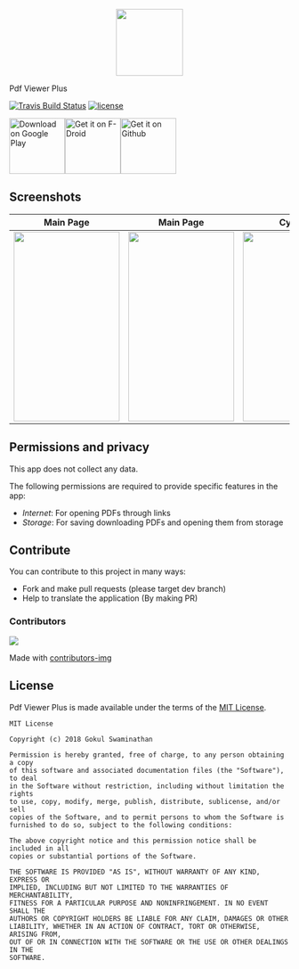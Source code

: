 <p align="center">

<img src="./images/high_res.png" width="120" />

Pdf Viewer Plus 

</p>


[//]: # (Shields)

[![Travis Build Status](https://travis-ci.com/JavaCafe01/PdfViewer.svg?branch=master)](https://travis-ci.com/JavaCafe01/PdfViewer)
[![license](https://img.shields.io/badge/license-MIT-blue.svg)](https://github.com/JavaCafe01/PdfViewer/blob/master/LICENSE)



<a href="https://play.google.com/store/apps/details?id=com.gsnathan.pdfviewer"><img src="https://play.google.com/intl/en_us/badges/images/generic/en_badge_web_generic.png" alt="Download on Google Play" height="100"></a><a href="https://f-droid.org/en/packages/com.gsnathan.pdfviewer"><img src="https://f-droid.org/badge/get-it-on.png" alt="Get it on F-Droid" height="100"></a><a href="https://github.com/JavaCafe01/PdfViewer/releases/latest"><img src="http://yt3dl.net/images/apk-download-badge.png" alt="Get it on Github" height="100"></a>

## Screenshots

| Main Page | Main Page | Cyanea |
|:-:|:-:|:-:|
| <img src ="https://github.com/JavaCafe01/PdfViewer/blob/master/fastlane/metadata/android/en-US/images/phoneScreenshots/1.png" width="190" height="340"/> | <img src ="https://github.com/JavaCafe01/PdfViewer/blob/master/fastlane/metadata/android/en-US/images/phoneScreenshots/2.png" width="190" height="340"/> | <img src ="https://github.com/JavaCafe01/PdfViewer/blob/master/fastlane/metadata/android/en-US/images/phoneScreenshots/3.png" width="190" height="340"/> |

## Permissions and privacy
This app does not collect any data. 

The following permissions are required to provide specific features in the app:
* *Internet*: For opening PDFs through links
* *Storage*: For saving downloading PDFs and opening them from storage

## Contribute

You can contribute to this project in many ways:
* Fork and make pull requests (please target dev branch)
* Help to translate the application (By making PR)

### Contributors

<a href="https://github.com/JavaCafe01/PdfViewer/graphs/contributors">
  <img src="https://contrib.rocks/image?repo=JavaCafe01/PdfViewer" />
</a>

Made with [contributors-img](https://contrib.rocks)

## License

Pdf Viewer Plus is made available under the terms of the [MIT License](https://opensource.org/licenses/MIT).
```
MIT License

Copyright (c) 2018 Gokul Swaminathan

Permission is hereby granted, free of charge, to any person obtaining a copy
of this software and associated documentation files (the "Software"), to deal
in the Software without restriction, including without limitation the rights
to use, copy, modify, merge, publish, distribute, sublicense, and/or sell
copies of the Software, and to permit persons to whom the Software is
furnished to do so, subject to the following conditions:

The above copyright notice and this permission notice shall be included in all
copies or substantial portions of the Software.

THE SOFTWARE IS PROVIDED "AS IS", WITHOUT WARRANTY OF ANY KIND, EXPRESS OR
IMPLIED, INCLUDING BUT NOT LIMITED TO THE WARRANTIES OF MERCHANTABILITY,
FITNESS FOR A PARTICULAR PURPOSE AND NONINFRINGEMENT. IN NO EVENT SHALL THE
AUTHORS OR COPYRIGHT HOLDERS BE LIABLE FOR ANY CLAIM, DAMAGES OR OTHER
LIABILITY, WHETHER IN AN ACTION OF CONTRACT, TORT OR OTHERWISE, ARISING FROM,
OUT OF OR IN CONNECTION WITH THE SOFTWARE OR THE USE OR OTHER DEALINGS IN THE
SOFTWARE.
```


